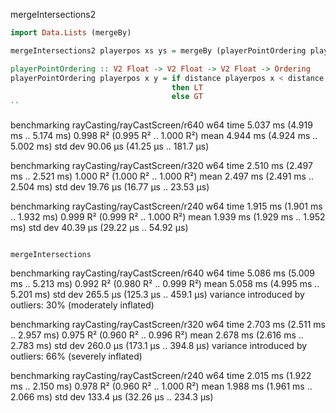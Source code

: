 mergeIntersections2

```haskell
import Data.Lists (mergeBy)

mergeIntersections2 playerpos xs ys = mergeBy (playerPointOrdering playerpos) xs ys

playerPointOrdering :: V2 Float -> V2 Float -> V2 Float -> Ordering
playerPointOrdering playerpos x y = if distance playerpos x < distance playerpos y
                                    then LT
                                    else GT
``

```
benchmarking rayCasting/rayCastScreen/r640 w64
time                 5.037 ms   (4.919 ms .. 5.174 ms)
                     0.998 R²   (0.995 R² .. 1.000 R²)
mean                 4.944 ms   (4.924 ms .. 5.002 ms)
std dev              90.06 μs   (41.25 μs .. 181.7 μs)

benchmarking rayCasting/rayCastScreen/r320 w64
time                 2.510 ms   (2.497 ms .. 2.521 ms)
                     1.000 R²   (1.000 R² .. 1.000 R²)
mean                 2.497 ms   (2.491 ms .. 2.504 ms)
std dev              19.76 μs   (16.77 μs .. 23.53 μs)

benchmarking rayCasting/rayCastScreen/r240 w64
time                 1.915 ms   (1.901 ms .. 1.932 ms)
                     0.999 R²   (0.999 R² .. 1.000 R²)
mean                 1.939 ms   (1.929 ms .. 1.952 ms)
std dev              40.39 μs   (29.22 μs .. 54.92 μs)
```

mergeIntersections
```
benchmarking rayCasting/rayCastScreen/r640 w64
time                 5.086 ms   (5.009 ms .. 5.213 ms)
                     0.992 R²   (0.980 R² .. 0.999 R²)
mean                 5.058 ms   (4.995 ms .. 5.201 ms)
std dev              265.5 μs   (125.3 μs .. 459.1 μs)
variance introduced by outliers: 30% (moderately inflated)

benchmarking rayCasting/rayCastScreen/r320 w64
time                 2.703 ms   (2.511 ms .. 2.957 ms)
                     0.975 R²   (0.960 R² .. 0.996 R²)
mean                 2.678 ms   (2.616 ms .. 2.783 ms)
std dev              260.0 μs   (173.1 μs .. 394.8 μs)
variance introduced by outliers: 66% (severely inflated)

benchmarking rayCasting/rayCastScreen/r240 w64
time                 2.015 ms   (1.922 ms .. 2.150 ms)
                     0.978 R²   (0.960 R² .. 1.000 R²)
mean                 1.988 ms   (1.961 ms .. 2.066 ms)
std dev              133.4 μs   (32.26 μs .. 234.3 μs)
```